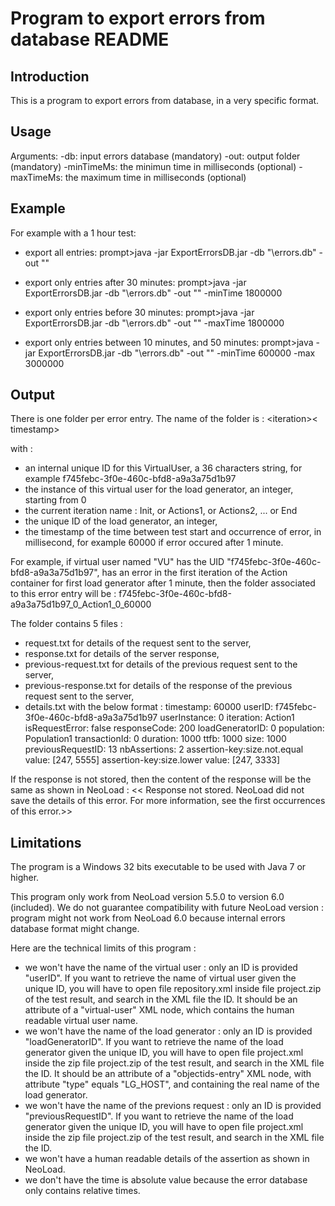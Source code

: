 # Program to export errors from database README

## Introduction

This is a program to export errors from database, in a very specific format.

## Usage

Arguments: 
-db: input errors database (mandatory)
-out: output folder (mandatory)
-minTimeMs: the minimun time in milliseconds (optional)
-maxTimeMs: the maximum time in milliseconds (optional)

## Example

For example with a 1 hour test:

- export all entries:
prompt>java -jar  ExportErrorsDB.jar -db "<path-to-test-result>\errors.db" -out "<output-folder>" 

- export only entries after 30 minutes:
prompt>java -jar  ExportErrorsDB.jar -db "<path-to-test-result>\errors.db" -out "<output-folder>" -minTime 1800000

- export only entries before 30 minutes: 
prompt>java -jar  ExportErrorsDB.jar -db "<path-to-test-result>\errors.db" -out "<output-folder>" -maxTime 1800000

- export only entries between 10 minutes, and 50 minutes: 
prompt>java -jar  ExportErrorsDB.jar -db "<path-to-test-result>\errors.db" -out "<output-folder>" -minTime 600000 -max 3000000


## Output

There is one folder per error entry.
The name of the folder is : <userID>_<userInstance>_<<wbr>iteration>_<loadGeneratorId>_<<wbr>timestamp>

with :
- <userID> an internal unique ID for this VirtualUser, a 36 characters string, for example f745febc-3f0e-460c-bfd8-<wbr>a9a3a75d1b97
- <userInstance> the instance of this virtual user for the load generator, an integer, starting from 0
- <iteration> the current iteration name : Init, or Actions1, or Actions2, ... or End
- <loadGeneratorId> the unique ID of the load generator, an integer,
- <timestamp> the timestamp of the time between test start and occurrence of error, in millisecond, for example 60000 if error occured after 1 minute.

For example, if virtual user named "VU" has the UID "f745febc-3f0e-460c-bfd8-<wbr>a9a3a75d1b97", has an error in the first iteration of the Action container
for first load generator after 1 minute, then the folder associated to this error entry will be :
f745febc-3f0e-460c-bfd8-<wbr>a9a3a75d1b97_0_Action1_0_60000

The folder contains 5 files :
- request.txt for details of the request sent to the server,
- response.txt for details of the server response,
- previous-request.txt for details of the previous request sent to the server,
- previous-response.txt for details of the response of the previous request sent to the server,
- details.txt with the below format :
timestamp: 60000
userID: f745febc-3f0e-460c-bfd8-<wbr>a9a3a75d1b97
userInstance: 0
iteration: Action1
isRequestError: false
responseCode: 200
loadGeneratorID: 0
population: Population1
transactionId: 0
duration: 1000
ttfb: 1000
size: 1000
previousRequestID: 13
nbAssertions: 2
assertion-key:size.not.equal value: [247, 5555]
assertion-key:size.lower value: [247, 3333]

If the response is not stored, then the content of the response will be the same as shown in NeoLoad :
<< Response not stored. NeoLoad did not save the details of this error. For more information, see the first occurrences of this error.>>

## Limitations

The program is a Windows 32 bits executable to be used with Java 7 or higher.

This program only work from NeoLoad version 5.5.0 to version 6.0 (included).
We do not guarantee compatibility with future NeoLoad version : program might not work from NeoLoad 6.0 because internal errors database format might change.

Here are the technical limits of this program :
- we won't have the name of the virtual user : only an ID is provided "userID". If you want to retrieve the name of virtual user given the unique ID, you will have to open file repository.xml inside file project.zip of the test result, and search in the XML file the ID. It should be an attribute of a "virtual-user" XML node, which contains the human readable virtual user name.
- we won't have the name of the load generator : only an ID is provided "loadGeneratorID". If you want to retrieve the name of the load generator given the unique ID, you will have to open file project.xml inside the zip file project.zip of the test result, and search in the XML file the ID. It should be an attribute of a "objectids-entry" XML node, with attribute "type" equals "LG_HOST", and containing the real name of the load generator.
- we won't have the name of the previons request : only an ID is provided "previousRequestID". If you want to retrieve the name of the load generator given the unique ID, you will have to open file project.xml inside the zip file project.zip of the test result, and search in the XML file the ID.
- we won't have a human readable details of the assertion as shown in NeoLoad.
- we don't have the time is absolute value because the error database only contains relative times.


 
 
